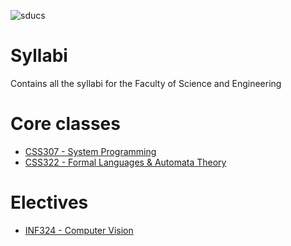 ![sducs](https://img.shields.io/badge/sducs-.~-informational)

# Syllabi
Contains all the syllabi for the Faculty of Science and Engineering

# Core classes
* [CSS307 - System Programming](./CSS307)
* [CSS322 - Formal Languages & Automata Theory](./CSS322)

# Electives
* [INF324 - Computer Vision](./INF324)

